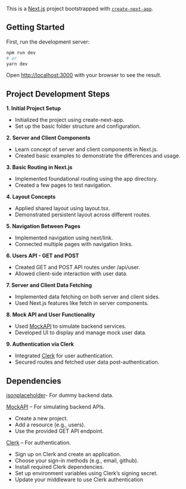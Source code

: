 This is a [Next.js](https://nextjs.org) project bootstrapped with [`create-next-app`](https://nextjs.org/docs/app/api-reference/cli/create-next-app).

## Getting Started

First, run the development server:

```bash
npm run dev
# or
yarn dev
```

Open [http://localhost:3000](http://localhost:3000) with your browser to see the result.

## Project Development Steps
**1. Initial Project Setup**

- Initialized the project using create-next-app.
- Set up the basic folder structure and configuration.

**2. Server and Client Components**

-  Learn concept of server and client components in Next.js.
- Created basic examples to demonstrate the differences and usage.

**3. Basic Routing in Next.js**

- Implemented foundational routing using the app directory.
- Created a few pages to test navigation.

**4. Layout Concepts**
- Applied shared layout using layout.tsx.
- Demonstrated persistent layout across different routes.

**5. Navigation Between Pages**
- Implemented navigation using next/link.
- Connected multiple pages with navigation links.

**6. Users API - GET and POST**
- Created GET and POST API routes under /api/user.
- Allowed client-side interaction with user data.

**7. Server and Client Data Fetching**
- Implemented data fetching on both server and client sides.
- Used Next.js features like fetch in server components.

**8. Mock API and User Functionality**
- Used [MockAPI](https://mockapi.io/) to simulate backend services.
- Developed UI to display and manage mock user data.

**9. Authentication via Clerk**
- Integrated [Clerk](https://mockapi.io/)  for user authentication.
- Secured routes and fetched user data post-authentication.

## Dependencies

[jsonplaceholder](https://jsonplaceholder.typicode.com/)- For dummy backend data.

[MockAPI](https://mockapi.io/) – For simulating backend APIs.
- Create a new project.
- Add a resource (e.g., users).
- Use the provided GET API endpoint.


[Clerk](https://mockapi.io/) –  For authentication.
- Sign up on Clerk and create an application.
- Choose your sign-in methods (e.g., email, github).
- Install required Clerk dependencies.
- Set up environment variables using Clerk’s signing secret.
- Update your middleware to use Clerk authentication